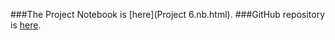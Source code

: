 ###The Project Notebook is [here](Project 6.nb.html). 
###GitHub repository is [here](https://github.com/CannataUTDV/s17dvproject6-dvproject-4-fang-kim-lee-reategui.git).